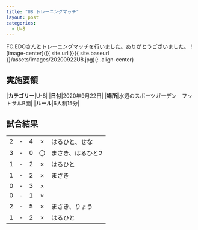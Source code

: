 ```yaml
---
title: "U8 トレーニングマッチ"
layout: post
categories:
  - U-8
---
```


FC.EDOさんとトレーニングマッチを行いました。ありがとうございました。
![image-center]({{ site.url }}{{ site.baseurl }}/assets/images/20200922U8.jpg){: .align-center}

## 実施要領

|**カテゴリー**|U-8|
|**日付**|2020年9月22日|
|**場所**|水辺のスポーツガーデン　フットサルB面|
|**ルール**|6人制15分|


## 試合結果

|    |   |    |         |    |
|:--:|:-:|:--:|:--:|:--------|
|    2| - |   4|×|はるひと、せな|
|    3| - |   0|〇|まさき、はるひと2|
|    1| - |   2|×|はるひと|
|    1| - |   2|×|まさき|
|    0| - |   3|×||
|    0| - |   1|×||
|    2| - |   5|×|まさき、りょう|
|    1| - |   2|×|はるひと|
